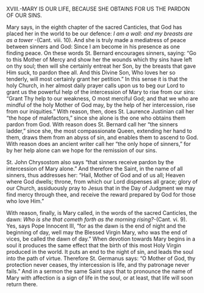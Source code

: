 
XVIII.-MARY IS OUR LIFE, BECAUSE SHE OBTAINS FOR US THE PARDON OF OUR SINS.

Mary says, in the eighth chapter of the sacred Canticles, that God has placed her in the world to be our defence: _I am a wall: and my breasts are as a tower_ -(Cant. viii. 10). And she is truly made a mediatress of peace between sinners and God: Since I am become in his presence as one finding peace. On these words St. Bernard encourages sinners, saying: “Go to this Mother of Mercy and show her the wounds which thy sins have left on thy soul; then will she certainly entreat her Son, by the breasts that gave Him suck, to pardon thee all. And this Divine Son, Who loves her so tenderly, will most certainly grant her petition.” In this sense it is that the holy Church, in her almost daily prayer calls upon us to beg our Lord to grant us the powerful help of the intercession of Mary to rise from our sins: “Grant Thy help to our weakness, O most merciful God; and that we who are mindful of the holy Mother of God may, by the help of her intercession, rise from our iniquities.” With reason, then, does St. Laurence Justinian call her “the hope of malefactors,” since she alone is the one who obtains them pardon from God. With reason does St. Bernard call her “the sinners ladder,” since she, the most compassionate Queen, extending her hand to them, draws them from an abyss of sin, and enables them to ascend to God. With reason does an ancient writer call her “the only hope of sinners,” for by her help alone can we hope for the remission of our sins.

St. John Chrysostom also says “that sinners receive pardon by the intercession of Mary alone.” And therefore the Saint, in the name of all sinners, thus addresses her: “Hail, Mother of God and of us all; Heaven where God dwells; throne, from which our Lord dispenses all grace; glory of our Church, assiduously pray to Jesus that in the Day of Judgment we may find mercy through thee, and receive the reward prepared by God for those who love Him.”

With reason, finally, is Mary called, in the words of the sacred Canticles, the dawn: _Who is she that cometh forth as the morning rising?_-(Cant. vi. 9). Yes, says Pope Innocent III, “for as the dawn is the end of night and the beginning of day, well may the Blessed Virgin Mary, who was the end of vices, be called the dawn of day.” When devotion towards Mary begins in a soul it produces the same effect that the birth of this most Holy Virgin produced in the world. It puts an end to the night of sin, and leads the soul into the path of virtue. Therefore St. Germanus says: “O Mother of God, thy protection never ceases, thy intercession is life, and thy patronage never fails.” And in a sermon the same Saint says that to pronounce the name of Mary with affection is a sign of life in the soul, or at least, that life will soon return there.


